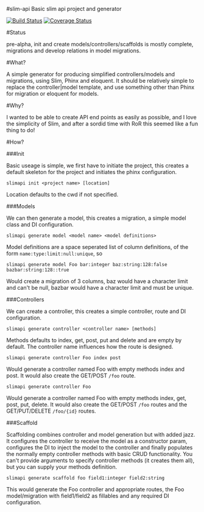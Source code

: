 #slim-api
Basic slim api project and generator

[![Build Status](https://travis-ci.org/slimphp-api/slim-api.svg)](https://travis-ci.org/slimphp-api/slim-api)
[![Coverage Status](https://coveralls.io/repos/slimphp-api/slim-api/badge.svg?service=github)](https://coveralls.io/github/slimphp-api/slim-api)

#Status

pre-alpha, init and create models/controllers/scaffolds is mostly complete, migrations and develop relations in model migrations.

#What?

A simple generator for producing simplified controllers/models and migrations, using Slim, Phinx and eloquent. It should be relatively simple to replace the controller|model template, and use something other than Phinx for migration or eloquent for models.

#Why?

I wanted to be able to create API end points as easily as possible, and I love the simplicity of Slim, and after a sordid time with RoR this seemed like a fun thing to do!

#How?


###Init

Basic useage is simple, we first have to initiate the project, this creates a default skeleton for the project and initiates the phinx configuration.

```
slimapi init <project name> [location]
```

Location defaults to the cwd if not specified.

###Models

We can then generate a model, this creates a migration, a simple model class and DI configuration.

```
slimapi generate model <model name> <model definitions>
```

Model definitions are a space seperated list of column definitions, of the form `name:type:limit:null:unique`, so

```
slimapi generate model Foo bar:integer baz:string:128:false bazbar:string:128::true
```

Would create a migration of 3 columns, baz would have a character limit and can't be null, bazbar would have a character limit and must be unique.

###Controllers

We can create a controller, this creates a simple controller, route and DI configuration.

```
slimapi generate controller <controller name> [methods]
```

Methods defaults to index, get, post, put and delete and are empty by default.
The controller name influences how the route is designed.

```
slimapi generate controller Foo index post
```

Would generate a controller named Foo with empty methods index and post. It would also create the GET/POST `/foo` route.

```
slimapi generate controller Foo
```

Would generate a controller named Foo with empty methods index, get, post, put, delete.
It would also create the GET/POST `/foo` routes and the GET/PUT/DELETE `/foo/{id}` routes.

###Scaffold

Scaffolding combines controller and model generation but with added jazz. It configures the controller to receive the model as a constructor param, configures the DI to inject the model to the controller and finally populates the normally empty controller methods with basic CRUD functionality. You can't provide arguments to specify controller methods (it creates them all), but you can supply your methods definition.

```
slimapi generate scaffold foo field1:integer field2:string
```

This would generate the Foo controller and appropriate routes, the Foo model/migration with field1/field2 as fillables and any required DI configuration.
